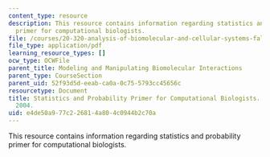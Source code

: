 ```yaml
---
content_type: resource
description: This resource contains information regarding statistics and probability
  primer for computational biologists.
file: /courses/20-320-analysis-of-biomolecular-and-cellular-systems-fall-2012/e4de50a977c226814a804c0944b2c70a_MIT20_320F12_Stats_Primer.pdf
file_type: application/pdf
learning_resource_types: []
ocw_type: OCWFile
parent_title: Modeling and Manipulating Biomolecular Interactions
parent_type: CourseSection
parent_uid: 52f93d5d-eeab-ca0a-0c75-5793cc45656c
resourcetype: Document
title: Statistics and Probability Primer for Computational Biologists. MIT. BE.490/7.91,
  2004.
uid: e4de50a9-77c2-2681-4a80-4c0944b2c70a
---
```

This resource contains information regarding statistics and probability primer for computational biologists.

